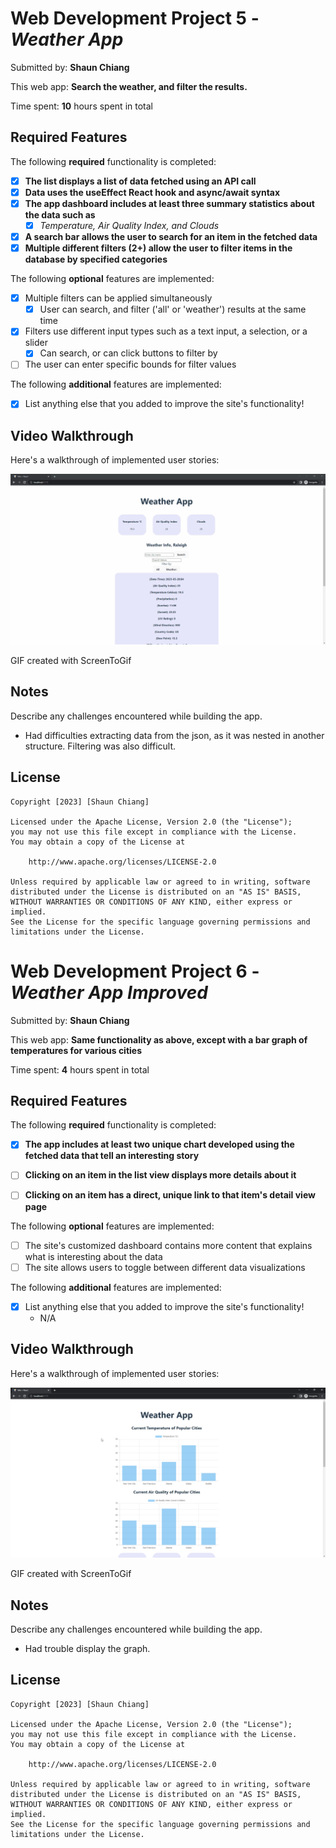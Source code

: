 # Web Development Project 5 - *Weather App*

Submitted by: **Shaun Chiang**

This web app: **Search the weather, and filter the results.**

Time spent: **10** hours spent in total

## Required Features

The following **required** functionality is completed:

- [X] **The list displays a list of data fetched using an API call**
- [X] **Data uses the useEffect React hook and async/await syntax**
- [X] **The app dashboard includes at least three summary statistics about the data such as**
  - [X] *Temperature, Air Quality Index, and Clouds*
- [X] **A search bar allows the user to search for an item in the fetched data**
- [X] **Multiple different filters (2+) allow the user to filter items in the database by specified categories**

The following **optional** features are implemented:

- [X] Multiple filters can be applied simultaneously
    - [X] User can search, and filter ('all' or 'weather') results at the same time
- [X] Filters use different input types such as a text input, a selection, or a slider
    - [X] Can search, or can click buttons to filter by
- [ ] The user can enter specific bounds for filter values

The following **additional** features are implemented:

* [X] List anything else that you added to improve the site's functionality!

## Video Walkthrough

Here's a walkthrough of implemented user stories:

<img src='WeatherApp.gif' title='Video Walkthrough' width='' alt='Video Walkthrough' />

<!-- Replace this with whatever GIF tool you used! -->
GIF created with ScreenToGif

## Notes

Describe any challenges encountered while building the app.
- Had difficulties extracting data from the json, as it was nested in another structure. Filtering was also difficult.

## License

    Copyright [2023] [Shaun Chiang]

    Licensed under the Apache License, Version 2.0 (the "License");
    you may not use this file except in compliance with the License.
    You may obtain a copy of the License at

        http://www.apache.org/licenses/LICENSE-2.0

    Unless required by applicable law or agreed to in writing, software
    distributed under the License is distributed on an "AS IS" BASIS,
    WITHOUT WARRANTIES OR CONDITIONS OF ANY KIND, either express or implied.
    See the License for the specific language governing permissions and
    limitations under the License.



# Web Development Project 6 - *Weather App Improved*

Submitted by: **Shaun Chiang**

This web app: **Same functionality as above, except with a bar graph of temperatures for various cities**

Time spent: **4** hours spent in total

## Required Features

The following **required** functionality is completed:

- [X] **The app includes at least two unique chart developed using the fetched data that tell an interesting story**
- [ ] **Clicking on an item in the list view displays more details about it**
- [ ] **Clicking on an item has a direct, unique link to that item's detail view page**


The following **optional** features are implemented:

- [ ] The site's customized dashboard contains more content that explains what is interesting about the data
- [ ] The site allows users to toggle between different data visualizations

The following **additional** features are implemented:

* [X] List anything else that you added to improve the site's functionality!
    - N/A

## Video Walkthrough

Here's a walkthrough of implemented user stories:

<img src='Project6.gif' title='Video Walkthrough' width='' alt='Video Walkthrough' />

<!-- Replace this with whatever GIF tool you used! -->
GIF created with ScreenToGif

## Notes

Describe any challenges encountered while building the app.
- Had trouble display the graph.

## License

    Copyright [2023] [Shaun Chiang]

    Licensed under the Apache License, Version 2.0 (the "License");
    you may not use this file except in compliance with the License.
    You may obtain a copy of the License at

        http://www.apache.org/licenses/LICENSE-2.0

    Unless required by applicable law or agreed to in writing, software
    distributed under the License is distributed on an "AS IS" BASIS,
    WITHOUT WARRANTIES OR CONDITIONS OF ANY KIND, either express or implied.
    See the License for the specific language governing permissions and
    limitations under the License.